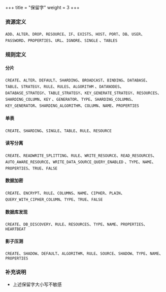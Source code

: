+++
title = "保留字"
weight = 3
+++

### 资源定义

`ADD`、`ALTER`、`DROP`、`RESOURCE`、`IF`、`EXISTS`、`HOST`、`PORT`、`DB`、`USER`、`PASSWORD`、`PROPERTIES`、`URL`、`IGNORE`、`SINGLE`
、`TABLES`

### 规则定义

#### 分片

`CREATE`、`ALTER`、`DEFAULT`、`SHARDING`、`BROADCAST`、`BINDING`、`DATABASE`、`TABLE`、`STRATEGY`、`RULE`、`RULES`、`ALGORITHM`
、`DATANODES`、`DATABASE_STRATEGY`、`TABLE_STRATEGY`、`KEY_GENERATE_STRATEGY`、`RESOURCES`、`SHARDING_COLUMN`、`KEY`
、`GENERATOR`、`TYPE`、`SHARDING_COLUMNS`、`KEY_GENERATOR`、`SHARDING_ALGORITHM`、`COLUMN`、`NAME`、`PROPERTIES`

#### 单表

`CREATE`、`SHARDING`、`SINGLE`、`TABLE`、`RULE`、`RESOURCE`

#### 读写分离

`CREATE`、`READWRITE_SPLITTING`、`RULE`、`WRITE_RESOURCE`、`READ_RESOURCES`、`AUTO_AWARE_RESOURCE`、`WRITE_DATA_SOURCE_QUERY_ENABLED`
、`TYPE`、`NAME`、`PROPERTIES`、`TRUE`、`FALSE`

#### 数据加密

`CREATE`、`ENCRYPT`、`RULE`、`COLUMNS`、`NAME`、`CIPHER`、`PLAIN`、`QUERY_WITH_CIPHER_COLUMN`、`TYPE`、`TRUE`、`FALSE`

#### 数据库发现

`CREATE`、`DB_DISCOVERY`、`RULE`、`RESOURCES`、`TYPE`、`NAME`、`PROPERTIES`、`HEARTBEAT`

#### 影子压测

`CREATE`、`SHADOW`、`DEFAULT`、`ALGORITHM`、`RULE`、`SOURCE`、`SHADOW`、`TYPE`、`NAME`、`PROPERTIES`

### 补充说明

- 上述保留字大小写不敏感